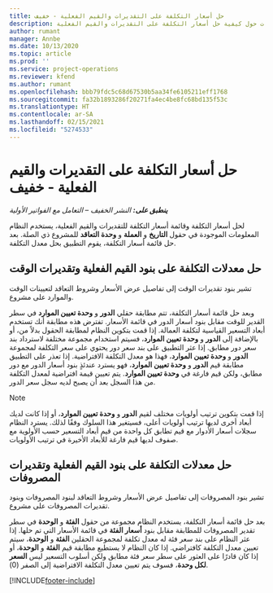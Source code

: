 ```yaml
---
title: حل أسعار التكلفة على التقديرات والقيم الفعلية - خفيف
description: يقدم هذا الموضوع معلومات حول كيفية حل أسعار التكلفة على التقديرات والقيم الفعلية.
author: rumant
manager: Annbe
ms.date: 10/13/2020
ms.topic: article
ms.prod: ''
ms.service: project-operations
ms.reviewer: kfend
ms.author: rumant
ms.openlocfilehash: bbb79fdc5c68d67530b5aa34fe6105211eff1768
ms.sourcegitcommit: fa32b1893286f20271fa4ec4be8fc68bd135f53c
ms.translationtype: HT
ms.contentlocale: ar-SA
ms.lasthandoff: 02/15/2021
ms.locfileid: "5274533"
---
```

# <a name="resolve-cost-prices-on-estimates-and-actuals---lite"></a>حل أسعار التكلفة على التقديرات والقيم الفعلية - خفيف

_**ينطبق على:** النشر الخفيف – التعامل مع الفواتير الأولية_

لحل أسعار التكلفة وقائمة أسعار التكلفة للتقديرات والقيم الفعلية، يستخدم النظام المعلومات الموجودة في حقول **التاريخ** و **العملة** و **وحدة التعاقد** للمشروع ذي الصلة. بعد حل قائمة أسعار التكلفة، يقوم التطبيق بحل معدل التكلفة.

## <a name="resolving-cost-rates-on-actual-and-estimate-lines-for-time"></a>حل معدلات التكلفة على بنود القيم الفعلية وتقديرات الوقت

تشير بنود تقديرات الوقت إلى تفاصيل عرض الأسعار وشروط التعاقد لتعيينات الوقت والموارد على مشروع.

وبعد حل قائمة أسعار التكلفة، تتم مطابقة حقلي **الدور** و **وحدة تعيين الموارد** في سطر القدير للوقت مقابل بنود أسعار الدور في قائمة  الأسعار. تفترض هذه مطابقة أنك تستخدم أبعاد التسعير القياسية لتكلفة العمالة. إذا قمت بتكوين النظام لمطابقة الحقول بدلاً من، أو بالإضافة إلى **الدور** و **وحدة تعيين الموارد**، فسيتم استخدام مجموعة مختلفة لاسترداد بند سعر دور مطابق. إذا عثر التطبيق على بند سعر دور يحتوي على سعر التكلفة لمجموعة **الدور** و **وحدة تعيين الموارد**، فهذا هو معدل التكلفة الافتراضية. إذا تعذر على التطبيق مطابقة قيم **الدور** و **وحدة تعيين الموارد**، فهو يسترد عندئذٍ بنود أسعار الدور مع دور مطابق، ولكن قيم فارغة في **وحدة تعيين الموارد**. يتم تعيين قيمة افتراضية لمعدل التكلفة من هذا السجل بعد أن يصبح لديه سجل سعر الدور. 

> [!NOTE]
> إذا قمت بتكوين ترتيب أولويات مختلف لقيم **الدور** و **وحدة تعيين الموارد**، أو إذا كانت لديك أبعاد أخرى لديها ترتيب أولويات أعلى، فسيتغير هذا السلوك وفقًا لذلك. يسترد النظام سجلات أسعار الأدوار مع قيم تطابق كل واحدة من قيم أبعاد التسعير حسب الأولوية مع صفوف لديها قيم فارغة للأبعاد الأخيرة في ترتيب الأولويات.

## <a name="resolving-cost-rates-on-actual-and-estimate-lines-for-expense"></a>حل معدلات التكلفة على بنود القيم الفعلية وتقديرات المصروفات

تشير بنود المصروفات إلى تفاصيل عرض الأسعار وشروط التعاقد لبنود المصروفات وبنود تقديرات المصروفات على مشروع.

بعد حل قائمة أسعار التكلفة، يستخدم النظام مجموعة من حقول **الفئة** و **الوحدة** في سطر تقدير المصروفات للمطابقة مقابل بنود **أسعار الفئة** في قائمة الأسعار التي تم حلها. إذا عثر النظام على بند سعر فئة له معدل تكلفة لمجموعة الحقلين **الفئة** و **الوحدة**، سيتم تعيين معدل التكلفة كافتراضي. إذا كان النظام لا يستطيع مطابقة قيم **الفئة** و **الوحدة**، أو إذا كان قادرًا على العثور على سطر سعر فئة مطابق ولكن أسلوب التسعير ليس **السعر لكل وحدة**، فسوف يتم تعيين معدل التكلفة الافتراضية إلى الصفر (0).


[!INCLUDE[footer-include](../../includes/footer-banner.md)]